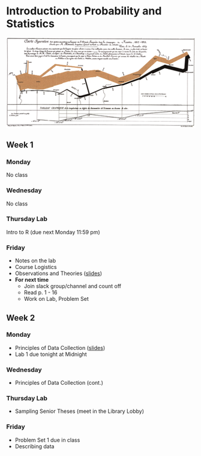 # Introduction to Probability and Statistics

![](figs/minard.png)

## Week 1

### Monday

No class

### Wednesday

No class

### Thursday Lab

Intro to R (due next Monday 11:59 pm)

### Friday

- Notes on the lab
- Course Logistics
- Observations and Theories ([slides](https://github.com/intro-stats/course-materials/blob/master/slides/week-01/observations-and-theories.pdf))
- **For next time**
    - Join slack group/channel and count off
    - Read p. 1 - 16
    - Work on Lab, Problem Set


## Week 2

### Monday

- Principles of Data Collection ([slides](https://github.com/intro-stats/course-materials/blob/master/slides/week-02/data-collection.pdf))
- Lab 1 due tonight at Midnight

### Wednesday

- Principles of Data Collection (cont.)

### Thursday Lab

- Sampling Senior Theses (meet in the Library Lobby)

### Friday

- Problem Set 1 due in class
- Describing data
